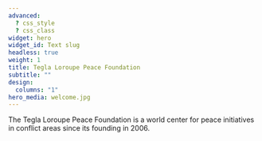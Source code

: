 ```yaml
---
advanced:
  ? css_style
  ? css_class
widget: hero
widget_id: Text slug
headless: true
weight: 1
title: Tegla Loroupe Peace Foundation
subtitle: ""
design:
  columns: "1"
hero_media: welcome.jpg
---
```

The Tegla Loroupe Peace Foundation is a world center for peace initiatives in conflict areas since its founding in 2006.
